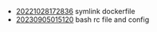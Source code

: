 - [20221028172836](/zet/20221028172836/README.md) symlink dockerfile
- [20230905015120](/zet/20230905015120/README.md) bash rc file and config
